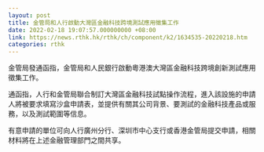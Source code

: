 ```yaml
---
layout: post
title: 金管局和人行啟動大灣區金融科技跨境測試應用徵集工作
date: 2022-02-18 19:07:57.000000000 +08:00
link: https://news.rthk.hk/rthk/ch/component/k2/1634535-20220218.htm
categories: rthk
---
```


金管局發通函指，金管局和人民銀行啟動粵港澳大灣區金融科技跨境創新測試應用徵集工作。

通函指，人行和金管局聯合制訂大灣區金融科技試點操作流程，進入該設施的申請人將被要求填寫沙盒申請表，並提供有關其公司背景、要測試的金融科技產品或服務，以及測試範圍等信息。

有意申請的單位可向人行廣州分行、深圳市中心支行或香港金管局提交申請，相關材料將在上述金融管理部門之間共享。
